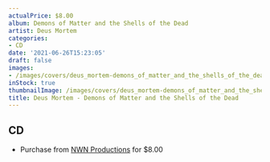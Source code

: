 ```yaml
---
actualPrice: $8.00
album: Demons of Matter and the Shells of the Dead
artist: Deus Mortem
categories:
- CD
date: '2021-06-26T15:23:05'
draft: false
images:
- /images/covers/deus_mortem-demons_of_matter_and_the_shells_of_the_dead.jpg
inStock: true
thumbnailImage: /images/covers/deus_mortem-demons_of_matter_and_the_shells_of_the_dead-thumb.jpg
title: Deus Mortem - Demons of Matter and the Shells of the Dead
---
```


## CD
* Purchase from [NWN Productions](http://shop.nwnprod.com/index.php?route=product/product&path=93&product_id=2327&sort=pd.name&order=ASC) for $8.00
